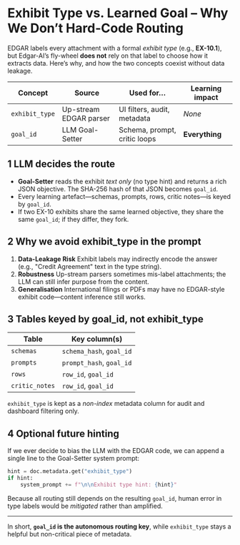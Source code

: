 # Exhibit Type vs. Learned Goal – Why We Don’t Hard-Code Routing

EDGAR labels every attachment with a formal *exhibit type* (e.g., **EX-10.1**),
but Edgar-AI’s fly-wheel **does not** rely on that label to choose how it
extracts data.  Here’s why, and how the two concepts coexist without data
leakage.

| Concept            | Source               | Used for…                    | Learning impact |
|--------------------|----------------------|------------------------------|-----------------|
| `exhibit_type`     | Up-stream EDGAR parser| UI filters, audit, metadata  | *None*          |
| `goal_id`          | LLM Goal-Setter      | Schema, prompt, critic loops | **Everything**  |

## 1  LLM decides the route

* **Goal-Setter** reads the exhibit *text only* (no type hint) and returns a
  rich JSON objective.  The SHA-256 hash of that JSON becomes `goal_id`.
* Every learning artefact—schemas, prompts, rows, critic notes—is keyed by
  `goal_id`.
* If two EX-10 exhibits share the same learned objective, they share the same
  `goal_id`; if they differ, they fork.

## 2  Why we avoid exhibit_type in the prompt

1. **Data-Leakage Risk**  Exhibit labels may indirectly encode the answer
   (e.g., "Credit Agreement" text in the type string).
2. **Robustness**  Up-stream parsers sometimes mis-label attachments; the LLM
   can still infer purpose from the content.
3. **Generalisation**  International filings or PDFs may have no EDGAR-style
   exhibit code—content inference still works.

## 3  Tables keyed by goal_id, not exhibit_type

| Table               | Key column(s)          |
|---------------------|------------------------|
| `schemas`           | `schema_hash`, `goal_id`|
| `prompts`           | `prompt_hash`, `goal_id`|
| `rows`              | `row_id`, `goal_id`    |
| `critic_notes`      | `row_id`, `goal_id`    |

`exhibit_type` is kept as a *non-index* metadata column for audit and
dashboard filtering only.

## 4  Optional future hinting

If we ever decide to bias the LLM with the EDGAR code, we can append a single
line to the Goal-Setter system prompt:

```python
hint = doc.metadata.get("exhibit_type")
if hint:
    system_prompt += f"\n\nExhibit type hint: {hint}"
```

Because all routing still depends on the resulting `goal_id`, human error in
type labels would be *mitigated* rather than amplified.

---
In short, **`goal_id` is the autonomous routing key**, while
`exhibit_type` stays a helpful but non-critical piece of metadata.
